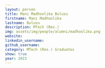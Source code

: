 ```yaml
---
layout: person
title: Mani Madhoolika Bulusu
firstname: Mani Madhoolika
lastname: Bulusu
description: MTech (Res.)
img: assets/img/people/alumni/madhoolika.png
website: 
linkedin_username: 
github_username:
category: MTech (Res.) Graduates
show: true
year: 2023
---
```


